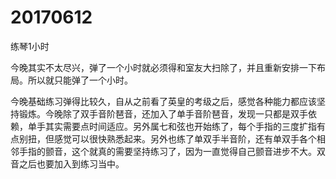 # 20170612

练琴1小时

今晚其实不太尽兴，弹了一个小时就必须得和室友大扫除了，并且重新安排一下布局。所以就只能弹了一个小时。

今晚基础练习弹得比较久，自从之前看了英皇的考级之后，感觉各种能力都应该坚持锻炼。今晚除了双手音阶琶音，还加入了单手音阶琶音，发现一只都是双手依赖，单手其实需要点时间适应。另外属七和弦也开始练了，每个手指的三度扩指有点别扭，但感觉可以很快熟悉起来。另外也练了单双手半音阶，还有单双手各个相邻手指的颤音，这个就真的需要坚持练习了，因为一直觉得自己颤音进步不大。双音之后也要加入到练习当中。
